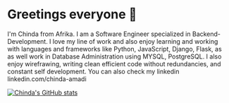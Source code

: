 # Greetings everyone 👋

I'm Chinda from Afrika.
I am a Software Engineer specialized in Backend-Development.
I love my line of work and also enjoy learning and working with languages and frameworks like Python, JavaScript, Django, Flask, as as well work in Database Administration using MYSQL, PostgreSQL.
I also enjoy wirefrawing, writing clean efficient code without redundancies, and constant self development.
You can also check my linkedin linkedin.com/chinda-amadi

[![Chinda's GitHub stats](https://github-readme-stats.vercel.app/api?username=mansachinda)](https://github.com/mansachinda/github-readme-stats)











